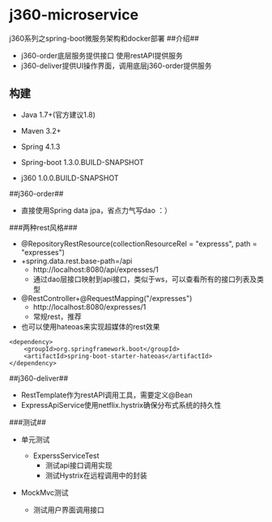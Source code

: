 j360-microservice
==============

j360系列之spring-boot微服务架构和docker部署
##介绍##
- j360-order底层服务提供接口 使用restAPI提供服务
- j360-deliver提供UI操作界面，调用底层j360-order提供服务

## 构建 ##
- Java 1.7+(官方建议1.8)
- Maven 3.2+

- Spring 4.1.3
- Spring-boot 1.3.0.BUILD-SNAPSHOT
- j360 1.0.0.BUILD-SNAPSHOT


##j360-order##
- 直接使用Spring data jpa，省点力气写dao ：）

###两种rest风格###
- @RepositoryRestResource(collectionResourceRel = "expresss", path = "expresses")
- +spring.data.rest.base-path=/api
    - http://localhost:8080/api/expresses/1
    - 通过dao层接口映射到api接口，类似于ws，可以查看所有的接口列表及类型
- @RestController+@RequestMapping("/expresses")
    - http://localhost:8080/expresses/1
    - 常规rest，推荐
- 也可以使用hateoas来实现超媒体的rest效果
```
<dependency>
    <groupId>org.springframework.boot</groupId>
    <artifactId>spring-boot-starter-hateoas</artifactId>
</dependency>
```

##j360-deliver##
- RestTemplate作为restAPI调用工具，需要定义@Bean
- ExpressApiService使用netflix.hystrix确保分布式系统的持久性

###测试##
- 单元测试
   - ExperssServiceTest
      - 测试api接口调用实现
      - 测试Hystrix在远程调用中的封装


- MockMvc测试
    - 测试用户界面调用接口
    